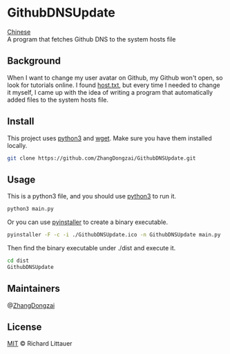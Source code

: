 # GithubDNSUpdate
[Chinese](README.zh-CN.md)  
A program that fetches Github DNS to the system hosts file

## Background
When I want to change my user avatar on Github, my Github won't open, so look for tutorials online. I found [host.txt](https://hosts.gitcdn.top/hosts.txt), but every time I needed to change it myself, I came up with the idea of writing a program that automatically added files to the system hosts file.

## Install
This project uses [python3](https://python.org) and [wget](https://www.gnu.org/software/wget/). Make sure you have them installed locally.
 
```sh
git clone https://github.com/ZhangDongzai/GithubDNSUpdate.git
```

## Usage
This is a python3 file, and you should use [python3](https://python.org) to run it.

```sh
python3 main.py
```

Or you can use [pyinstaller](http://www.pyinstaller.org/) to create a binary executable.

```sh
pyinstaller -F -c -i ./GithubDNSUpdate.ico -n GithubDNSUpdate main.py
```

Then find the binary executable under ./dist and execute it.

```sh
cd dist
GithubDNSUpdate
```

## Maintainers
@[ZhangDongzai](https://github.com/ZhangDongzai)

## License
[MIT](LICENSE) © Richard Littauer
